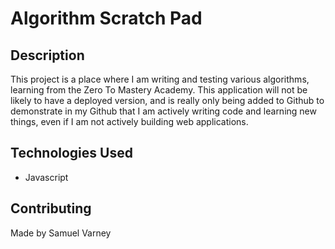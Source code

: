 # Algorithm Scratch Pad

## Description
This project is a place where I am writing and testing various algorithms, learning from the Zero To Mastery Academy. This application will not be likely to have a deployed version, and is really only being added to Github to demonstrate in my Github that I am actively writing code and learning new things, even if I am not actively building web applications.

## Technologies Used
* Javascript 

## Contributing
Made by Samuel Varney